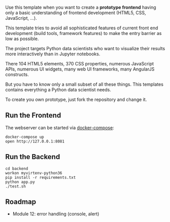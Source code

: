
Use this template when you want to create a <b>prototype frontend</b>
having only a basic understanding of frontend development (HTML5, CSS, JavaScript, ...).

This template tries to avoid all sophisticated features of current front end development
(build tools, framework features) to make the entry barrier as low as possible.

The project targets Python data scientists who want to visualize
their results more interactively than in Jupyter notebooks.

There 104 HTML5 elements, 370 CSS properties, numerous JavaScript APIs,
numerous UI widgets, many web UI frameworks, many AngularJS constructs.

But you have to know only a small subset of all these things.
This templates contains everything a Python data scientist needs.

To create you own prototype, just fork the repository and change it.


## Run the Frontend

The webserver can be started via [docker-compose](https://docs.docker.com/compose/install/):

    docker-compose up
    open http://127.0.0.1:8081


## Run the Backend

    cd backend
    workon myvirtenv-python36
    pip install -r requirements.txt
    python app.py
    ./test.sh


## Roadmap

* Module 12: error handling (console, alert)


